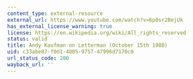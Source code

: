 ```yaml
---
content_type: external-resource
external_url: https://www.youtube.com/watch?v=6p0sr2BejUk
has_external_license_warning: true
license: https://en.wikipedia.org/wiki/All_rights_reserved
status: valid
title: Andy Kaufman on Letterman (October 15th 1980)
uid: c33abe87-f0d1-4805-9757-47996d7170c0
url_status_code: 200
wayback_url: ''
---
```

